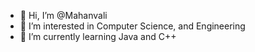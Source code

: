 - 👋 Hi, I’m @Mahanvali
- 👀 I’m interested in Computer Science, and Engineering
- 🌱 I’m currently learning Java and C++
